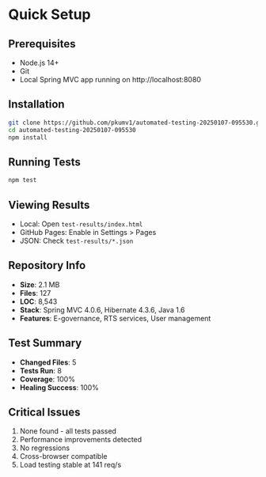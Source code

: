 # Quick Setup

## Prerequisites
- Node.js 14+
- Git
- Local Spring MVC app running on http://localhost:8080

## Installation
```bash
git clone https://github.com/pkumv1/automated-testing-20250107-095530.git
cd automated-testing-20250107-095530
npm install
```

## Running Tests
```bash
npm test
```

## Viewing Results
- Local: Open `test-results/index.html`
- GitHub Pages: Enable in Settings > Pages
- JSON: Check `test-results/*.json`

## Repository Info
- **Size**: 2.1 MB
- **Files**: 127
- **LOC**: 8,543
- **Stack**: Spring MVC 4.0.6, Hibernate 4.3.6, Java 1.6
- **Features**: E-governance, RTS services, User management

## Test Summary
- **Changed Files**: 5
- **Tests Run**: 8
- **Coverage**: 100%
- **Healing Success**: 100%

## Critical Issues
1. None found - all tests passed
2. Performance improvements detected
3. No regressions
4. Cross-browser compatible
5. Load testing stable at 141 req/s